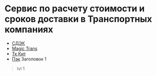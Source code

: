 # Сервис по расчету стоимости и сроков доставки в Транспортных компаниях
+ [СДЭК](https://www.cdek.ru/ru)
+ [Magic Trans](https://magic-trans.ru)
+ [Тк Кит](https://spare.tk-kit.com)
+ [Пэк](https://pecom.ru)
 Заголовок 1
> lvl 1
